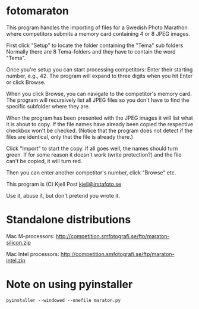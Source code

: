 # fotomaraton
This program handles the importing of files for a Swedish Photo Marathon where
competitors submits a memory card containing 4 or 8 JPEG images.

First click "Setup" to locate the folder containing the "Tema" sub folders
Normally there are 8 Tema-folders and they have to contain the word "Tema".

Once you're setup you can start processing competitors:
Enter their starting number, e.g., 42.  The program will expand to three digits
when you hit Enter or click Browse.

When you click Browse, you can navigate to the competitor's memory card.
The program will recursively list all JPEG files so you don't have to
find the specific subfolder where they are.

When the program has been presented with the JPEG images it will list
what it is about to copy.  If the file names have already been copied
the respective checkbox won't be checked.  (Notice that the program
does not detect if the files are identical, only that the file is already
there.)

Click "Import" to start the copy.  If all goes well, the names should turn
green.  If for some reason it doesn't work (write protection?) and the file
can't be copied, it will turn red.

Then you can enter another competitor's number, click "Browse" etc.

This program is (C) Kjell Post kjell@irstafoto.se

Use it, abuse it, but don't pretend you wrote it.

# Standalone distributions

Mac M-processors: http://competition.smfotografi.se/ftp/maraton-silicon.zip

Mac Intel processors: http://competition.smfotografi.se/ftp/maraton-intel.zip

# Note on using pyinstaller

``
pyinstaller --windowed --onefile maraton.py
``

